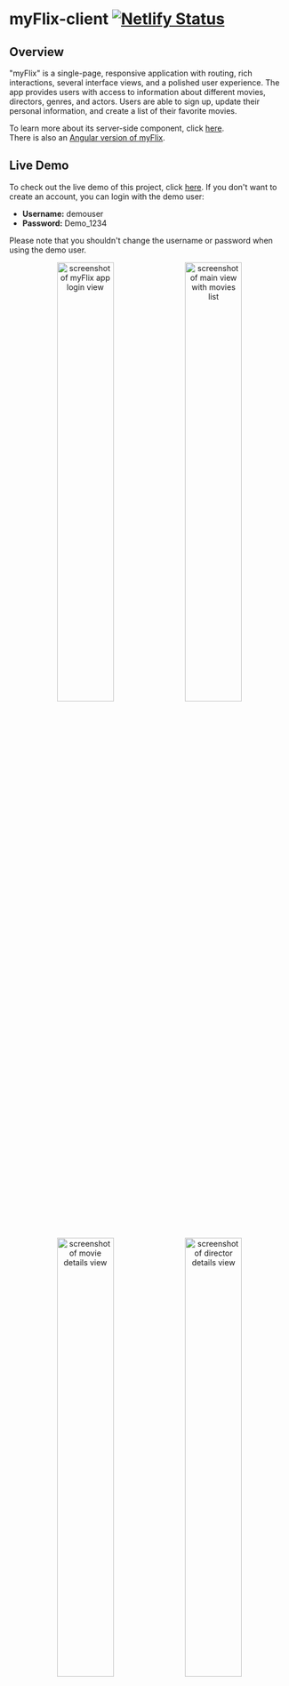 # myFlix-client [![Netlify Status](https://api.netlify.com/api/v1/badges/f90a8064-a676-4491-bafb-db5e223e23e5/deploy-status)](https://app.netlify.com/sites/nightorbs-myflix/deploys)

## Overview
"myFlix" is a single-page, responsive application with routing, rich interactions, several interface views, and a polished user experience. The app provides users with access to information about different movies, directors, genres, and actors. Users are able to sign up, update their personal information, and create a list of their favorite movies.

To learn more about its server-side component, click [here](https://github.com/nightorb/movie_api).<br>
There is also an [Angular version of myFlix](https://nightorb.github.io/myFlix-client-Angular/).

## Live Demo
To check out the live demo of this project, click [here](https://nightorbs-myflix.netlify.app/). If you don't want to create an account, you can login with the demo user:

- **Username:** demouser
- **Password:** Demo_1234

Please note that you shouldn't change the username or password when using the demo user.

<div align="center">
  <img src="https://user-images.githubusercontent.com/89855337/162857255-f3114277-babc-4884-bfd3-09bf05f8c525.png"
       alt="screenshot of myFlix app login view"
       width=45%>
  <img src="https://user-images.githubusercontent.com/89855337/162857261-2ee5c3c8-3849-4d07-81f0-a9311899b8ac.png"
       alt="screenshot of main view with movies list"
       width=45%>
  <img src="https://user-images.githubusercontent.com/89855337/162857257-65d897bb-1d6e-4b40-8967-4ec59e1385eb.png"
       alt="screenshot of movie details view"
       width=45%>
  <img src="https://user-images.githubusercontent.com/89855337/162857251-fb2d8978-137a-495d-a3f4-4c5293c50fdc.png"
       alt="screenshot of director details view"
       width=45%>
  <img src="https://user-images.githubusercontent.com/89855337/162857252-7134dd36-c610-4b86-9d8b-545b1475ed8f.png"
       alt="screenshot of genres list"
       width=45%>
  <img src="https://user-images.githubusercontent.com/89855337/162857899-9fb34bd5-b24c-46a0-980f-3856e9cbdbc8.png"
       alt="screenshot of user profile"
       width=45%>
</div>

## Built with
- React
- React-Bootstrap
- React Router
- React Redux
- Redux
- Axios
- PropTypes

## Key Features
- Allows new users to register, and existing users to login/logout
- Allows users to view details about movies, genres, directors, and actors
- Users are able to update or delete their profile
- Users are able to add/remove movies to their list of favorites

## Technical Features
- Single-page application (SPA)
- Uses state routing to navigate between views and share URLs
- Gives users the option to filter movies
- Initially uses Parcel as its build tool
- Written with React library and React Redux
- Uses React Bootstrap as a UI library for styling and responsiveness
- Contains a mix of class components and function components
